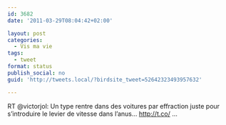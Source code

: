 ```yaml
---
id: 3682
date: '2011-03-29T08:04:42+02:00'

layout: post
categories:
  - Vis ma vie
tags:
  - tweet
format: status
publish_social: no
guid: 'http://tweets.local/?birdsite_tweet=52642323493957632'

---
```


RT @victorjol: Un type rentre dans des voitures par effraction juste pour s’introduire le levier de vitesse dans l’anus… http://t.co/ …
